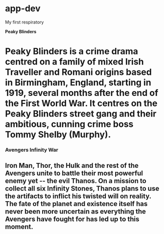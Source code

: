 # app-dev
My first respiratory

**Peaky Blinders**
# Peaky Blinders is a crime drama centred on a family of mixed Irish Traveller and Romani origins based in Birmingham, England, starting in 1919, several months after the end of the First World War. It centres on the Peaky Blinders street gang and their ambitious, cunning crime boss Tommy Shelby (Murphy).

### Avengers Infinity War
## Iron Man, Thor, the Hulk and the rest of the Avengers unite to battle their most powerful enemy yet -- the evil Thanos. On a mission to collect all six Infinity Stones, Thanos plans to use the artifacts to inflict his twisted will on reality. The fate of the planet and existence itself has never been more uncertain as everything the Avengers have fought for has led up to this moment.
